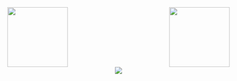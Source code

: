 <div>
<img height="137px"  src="https://github-readme-stats.vercel.app/api?username=Jambo2018&hide_title=true&hide_border=true&show_icons=trueline_height=21&text_color=000&icon_color=000&bg_color=0,ea6161,ffc64d,fffc4d,52fa5a&theme=graywhite" />
<img align='right' height="137px"  src="https://github-readme-stats.vercel.app/api/top-langs/?username=Jambo2018&hide_title=true&hide_border=true&layout=compact&langs_count=6&text_color=000&icon_color=fff&bg_color=0,52fa5a,4dfcff,c64dff&theme=graywhite" />
</div>

<div align="center"> <img src="https://activity-graph.herokuapp.com/graph?username=Jambo2018&theme=xcode" /> </div>

